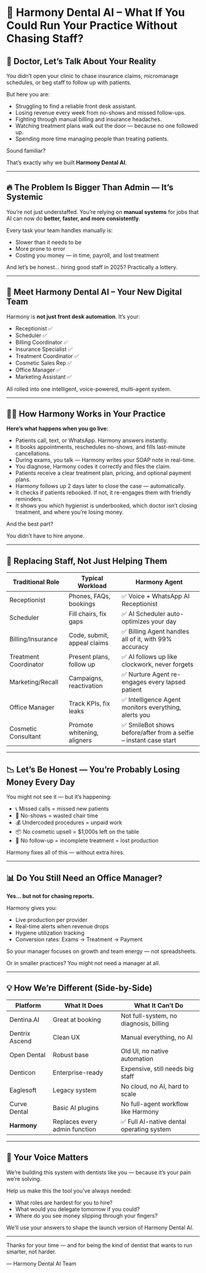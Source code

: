 
# 🦷 Harmony Dental AI – What If You Could Run Your Practice Without Chasing Staff?

## 👋 Doctor, Let’s Talk About Your Reality

You didn’t open your clinic to chase insurance claims, micromanage schedules, or beg staff to follow up with patients.

But here you are:
- Struggling to find a reliable front desk assistant.
- Losing revenue every week from no-shows and missed follow-ups.
- Fighting through manual billing and insurance headaches.
- Watching treatment plans walk out the door — because no one followed up.
- Spending more time managing people than treating patients.

Sound familiar?

That’s exactly why we built **Harmony Dental AI**.

---

## 🔥 The Problem Is Bigger Than Admin — It’s Systemic

You’re not just understaffed. You’re relying on **manual systems** for jobs that AI can now do **better, faster, and more consistently**.

Every task your team handles manually is:
- Slower than it needs to be
- More prone to error
- Costing you money — in time, payroll, and lost treatment

And let’s be honest… hiring good staff in 2025? Practically a lottery.

---

## 🧠 Meet Harmony Dental AI – Your New Digital Team

Harmony is **not just front desk automation**. It’s your:
- Receptionist ✅
- Scheduler ✅
- Billing Coordinator ✅
- Insurance Specialist ✅
- Treatment Coordinator ✅
- Cosmetic Sales Rep ✅
- Office Manager ✅
- Marketing Assistant ✅

All rolled into one intelligent, voice-powered, multi-agent system.

---

## 👩‍⚕️ How Harmony Works in Your Practice

**Here’s what happens when you go live:**

- Patients call, text, or WhatsApp. Harmony answers instantly.
- It books appointments, reschedules no-shows, and fills last-minute cancellations.
- During exams, you talk — Harmony writes your SOAP note in real-time.
- You diagnose, Harmony codes it correctly and files the claim.
- Patients receive a clear treatment plan, pricing, and optional payment plans.
- Harmony follows up 2 days later to close the case — automatically.
- It checks if patients rebooked. If not, it re-engages them with friendly reminders.
- It shows you which hygienist is underbooked, which doctor isn’t closing treatment, and where you’re losing money.

And the best part?

You didn’t have to hire anyone.

---

## 🧾 Replacing Staff, Not Just Helping Them

| Traditional Role | Typical Workload | Harmony Agent |
|------------------|------------------|----------------|
| Receptionist | Phones, FAQs, bookings | ✅ Voice + WhatsApp AI Receptionist |
| Scheduler | Fill chairs, fix gaps | ✅ AI Scheduler auto-optimizes your day |
| Billing/Insurance | Code, submit, appeal claims | ✅ Billing Agent handles all of it, with 99% accuracy |
| Treatment Coordinator | Present plans, follow up | ✅ AI follows up like clockwork, never forgets |
| Marketing/Recall | Campaigns, reactivation | ✅ Nurture Agent re-engages every lapsed patient |
| Office Manager | Track KPIs, fix leaks | ✅ Intelligence Agent monitors everything, alerts you |
| Cosmetic Consultant | Promote whitening, aligners | ✅ SmileBot shows before/after from a selfie – instant case start |

---

## 📉 Let’s Be Honest — You’re Probably Losing Money Every Day

You might not see it — but it’s happening:
- 📞 Missed calls = missed new patients
- 📅 No-shows = wasted chair time
- 💰 Undercoded procedures = unpaid work
- 📦 No cosmetic upsell = $1,000s left on the table
- 🔕 No follow-up = incomplete treatment = lost production

Harmony fixes all of this — without extra hires.

---

## 📊 Do You Still Need an Office Manager?

**Yes… but not for chasing reports.**

Harmony gives you:
- Live production per provider
- Real-time alerts when revenue drops
- Hygiene utilization tracking
- Conversion rates: Exams → Treatment → Payment

So your manager focuses on growth and team energy — not spreadsheets.

Or in smaller practices? You might not need a manager at all.

---

## 💡 How We’re Different (Side-by-Side)

| Platform | What It Does | What It Can’t Do |
|----------|--------------|------------------|
| Dentina.AI | Great at booking | Not full-system, no diagnosis, billing |
| Dentrix Ascend | Clean UX | Manual everything, no AI |
| Open Dental | Robust base | Old UI, no native automation |
| Denticon | Enterprise-ready | Expensive, still needs big staff |
| Eaglesoft | Legacy system | No cloud, no AI, hard to scale |
| Curve Dental | Basic AI plugins | No full-agent workflow like Harmony |
| **Harmony** | Replaces every admin function | ✅ Full AI-native dental operating system |

---

## 🙋 Your Voice Matters

We’re building this system with dentists like you — because it’s your pain we’re solving.

Help us make this the tool you’ve always needed:
- What roles are hardest for you to hire?
- What would you delegate tomorrow if you could?
- Where do you see money slipping through your fingers?

We’ll use your answers to shape the launch version of Harmony Dental AI.

---

Thanks for your time — and for being the kind of dentist that wants to run smarter, not harder.

— Harmony Dental AI Team
